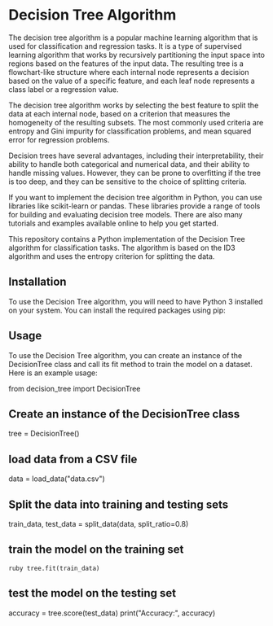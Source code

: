 
# Decision Tree Algorithm

The decision tree algorithm is a popular machine learning algorithm that is used for classification and regression tasks. It is a type of supervised learning algorithm that works by recursively partitioning the input space into regions based on the features of the input data. The resulting tree is a flowchart-like structure where each internal node represents a decision based on the value of a specific feature, and each leaf node represents a class label or a regression value.

The decision tree algorithm works by selecting the best feature to split the data at each internal node, based on a criterion that measures the homogeneity of the resulting subsets. The most commonly used criteria are entropy and Gini impurity for classification problems, and mean squared error for regression problems.

Decision trees have several advantages, including their interpretability, their ability to handle both categorical and numerical data, and their ability to handle missing values. However, they can be prone to overfitting if the tree is too deep, and they can be sensitive to the choice of splitting criteria.

If you want to implement the decision tree algorithm in Python, you can use libraries like scikit-learn or pandas. These libraries provide a range of tools for building and evaluating decision tree models. There are also many tutorials and examples available online to help you get started.


This repository contains a Python implementation of the Decision Tree algorithm for classification tasks. The algorithm is based on the ID3 algorithm and uses the entropy criterion for splitting the data.

## Installation
To use the Decision Tree algorithm, you will need to have Python 3 installed on your system. 
You can install the required packages using pip:


## Usage
To use the Decision Tree algorithm, you can create an instance of the DecisionTree class and call its fit method to train the model on a dataset. 
Here is an example usage:

from decision_tree import DecisionTree

## Create an instance of the DecisionTree class
tree = DecisionTree()

## load data from a CSV file
data = load_data("data.csv")

## Split the data into training and testing sets
train_data, test_data = split_data(data, split_ratio=0.8)

## train the model on the training set
``ruby
tree.fit(train_data)
``

## test the model on the testing set
accuracy = tree.score(test_data)
print("Accuracy:", accuracy)
